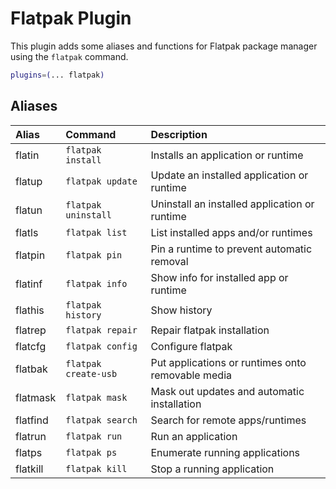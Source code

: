 # Flatpak Plugin

This plugin adds some aliases and functions for Flatpak package manager using the `flatpak` command. 

```zsh
plugins=(... flatpak)
```

## Aliases

| Alias    | Command                      | Description                                       |
| :------- | :--------------------------- | :------------------------------------------------ |
| flatin   | `flatpak install`            | Installs an application or runtime                |
| flatup   | `flatpak update`             | Update an installed application or runtime        |
| flatun   | `flatpak uninstall`          | Uninstall an installed application or runtime     |
| flatls   | `flatpak list`               | List installed apps and/or runtimes               |
| flatpin  | `flatpak pin`                | Pin a runtime to prevent automatic removal        |
| flatinf  | `flatpak info`               | Show info for installed app or runtime            |
| flathis  | `flatpak history`            | Show history                                      |
| flatrep  | `flatpak repair`             | Repair flatpak installation                       |
| flatcfg  | `flatpak config`             | Configure flatpak                                 |
| flatbak  | `flatpak create-usb`         | Put applications or runtimes onto removable media |
| flatmask | `flatpak mask`               | Mask out updates and automatic installation       |
| flatfind | `flatpak search`             | Search for remote apps/runtimes                   |
| flatrun  | `flatpak run`                | Run an application                                |
| flatps   | `flatpak ps`                 | Enumerate running applications                    |
| flatkill | `flatpak kill`               | Stop a running application                        |